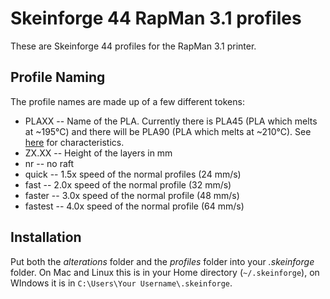 Skeinforge 44 RapMan 3.1 profiles
=================================

These are Skeinforge 44 profiles for the RapMan 3.1 printer.

Profile Naming
--------------

The profile names are made up of a few different tokens:

* PLAXX -- Name of the PLA. Currently there is PLA45 (PLA which melts at ~195°C) and there will be PLA90 (PLA which melts at ~210°C). See [here](http://www.orbi-tech.de/shop/Plastic-Welding-Rod/PLA:::30_46.html "Orbi-Tech Webshop") for characteristics.
* ZX.XX -- Height of the layers in mm
* nr -- no raft
* quick -- 1.5x speed of the normal profiles (24 mm/s)
* fast -- 2.0x speed of the normal profile (32 mm/s)
* faster -- 3.0x speed of the normal profile (48 mm/s)
* fastest -- 4.0x speed of the normal profile (64 mm/s)

Installation
------------

Put both the *alterations* folder and the *profiles* folder into your *.skeinforge* folder. On Mac and Linux this is in your Home directory (`~/.skeinforge`), on WIndows it is in `C:\Users\Your Username\.skeinforge`.